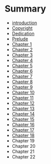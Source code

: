 # Summary

* [introduction](README.md)
* [Copyright](copyright.md)
* [Dedication](dedication.md)
* [Prelude](prelude.md)
* [Chapter 1](chapter1.md)
* [Chapter 2](chapter2.md)
* [Chapter 3](chapter3.md)
* [Chapter 4](chapter4.md)
* [Chapter 5](chapter5.md)
* [Chapter 6](chapter6.md)
* [Chapter 7](chapter7.md)
* [Chapter 8](chapter8.md)
* [Chapter 9](chapter9.md)
* [Chapter 10](chapter10.md)
* [Chapter 11](chapter11.md)
* [Chapter 12](chapter12.md)
* [Chapter 13](chapter13.md)
* [Chapter 14](chapter14.md)
* [Chapter 15](chapter15.md)
* [Chapter 16](chapter16.md)
* [Chapter 17](chapter17.md)
* [Chapter 18](chapter18.md)
* Chapter 19
* Chapter 20
* Chapter 21
* Chapter 22

